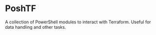 # PoshTF
A collection of PowerShell modules to interact with Terraform. Useful for data handling and other tasks. 
